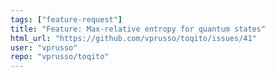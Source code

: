 ```yaml
---
tags: ["feature-request"]
title: "Feature: Max-relative entropy for quantum states"
html_url: "https://github.com/vprusso/toqito/issues/41"
user: "vprusso"
repo: "vprusso/toqito"
---
```


